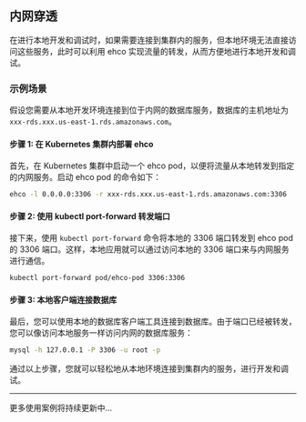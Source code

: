 ## 内网穿透

在进行本地开发和调试时，如果需要连接到集群内的服务，但本地环境无法直接访问这些服务，此时可以利用 ehco 实现流量的转发，从而方便地进行本地开发和调试。

### 示例场景

假设您需要从本地开发环境连接到位于内网的数据库服务，数据库的主机地址为 `xxx-rds.xxx.us-east-1.rds.amazonaws.com`。

#### 步骤 1: 在 Kubernetes 集群内部署 ehco

首先，在 Kubernetes 集群中启动一个 ehco pod，以便将流量从本地转发到指定的内网服务。启动 ehco pod 的命令如下：

```bash
ehco -l 0.0.0.0:3306 -r xxx-rds.xxx.us-east-1.rds.amazonaws.com:3306
```

#### 步骤 2: 使用 kubectl port-forward 转发端口

接下来，使用 `kubectl port-forward` 命令将本地的 3306 端口转发到 ehco pod 的 3306 端口。这样，本地应用就可以通过访问本地的 3306 端口来与内网服务进行通信。

```bash
kubectl port-forward pod/ehco-pod 3306:3306
```

#### 步骤 3: 本地客户端连接数据库

最后，您可以使用本地的数据库客户端工具连接到数据库。由于端口已经被转发，您可以像访问本地服务一样访问内网的数据库服务：

```bash
mysql -h 127.0.0.1 -P 3306 -u root -p
```

通过以上步骤，您就可以轻松地从本地环境连接到集群内的服务，进行开发和调试。

---

更多使用案例将持续更新中...
